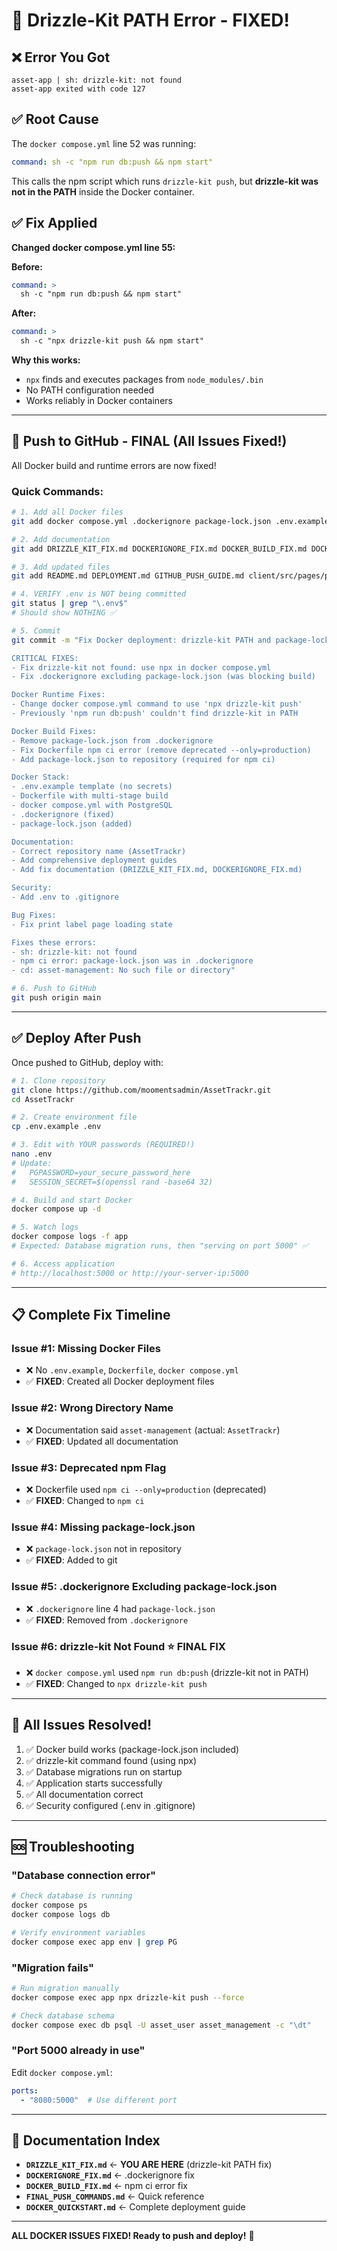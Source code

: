 # 🔧 Drizzle-Kit PATH Error - FIXED!

## ❌ Error You Got

```
asset-app | sh: drizzle-kit: not found
asset-app exited with code 127
```

## ✅ Root Cause

The `docker compose.yml` line 52 was running:
```yaml
command: sh -c "npm run db:push && npm start"
```

This calls the npm script which runs `drizzle-kit push`, but **drizzle-kit was not in the PATH** inside the Docker container.

## ✅ Fix Applied

**Changed docker compose.yml line 55:**

**Before:**
```yaml
command: >
  sh -c "npm run db:push && npm start"
```

**After:**
```yaml
command: >
  sh -c "npx drizzle-kit push && npm start"
```

**Why this works:**
- `npx` finds and executes packages from `node_modules/.bin`
- No PATH configuration needed
- Works reliably in Docker containers

---

## 🚀 Push to GitHub - FINAL (All Issues Fixed!)

All Docker build and runtime errors are now fixed!

### Quick Commands:

```bash
# 1. Add all Docker files
git add docker compose.yml .dockerignore package-lock.json .env.example Dockerfile .gitignore

# 2. Add documentation
git add DRIZZLE_KIT_FIX.md DOCKERIGNORE_FIX.md DOCKER_BUILD_FIX.md DOCKER_QUICKSTART.md DEPLOYMENT_FIX.md GIT_PUSH_INSTRUCTIONS.md FINAL_PUSH_COMMANDS.md

# 3. Add updated files
git add README.md DEPLOYMENT.md GITHUB_PUSH_GUIDE.md client/src/pages/print-label-page.tsx

# 4. VERIFY .env is NOT being committed
git status | grep "\.env$"
# Should show NOTHING ✅

# 5. Commit
git commit -m "Fix Docker deployment: drizzle-kit PATH and package-lock.json issues

CRITICAL FIXES:
- Fix drizzle-kit not found: use npx in docker compose.yml
- Fix .dockerignore excluding package-lock.json (was blocking build)

Docker Runtime Fixes:
- Change docker compose.yml command to use 'npx drizzle-kit push'
- Previously 'npm run db:push' couldn't find drizzle-kit in PATH

Docker Build Fixes:
- Remove package-lock.json from .dockerignore
- Fix Dockerfile npm ci error (remove deprecated --only=production)
- Add package-lock.json to repository (required for npm ci)

Docker Stack:
- .env.example template (no secrets)
- Dockerfile with multi-stage build
- docker compose.yml with PostgreSQL
- .dockerignore (fixed)
- package-lock.json (added)

Documentation:
- Correct repository name (AssetTrackr)
- Add comprehensive deployment guides
- Add fix documentation (DRIZZLE_KIT_FIX.md, DOCKERIGNORE_FIX.md)

Security:
- Add .env to .gitignore

Bug Fixes:
- Fix print label page loading state

Fixes these errors:
- sh: drizzle-kit: not found
- npm ci error: package-lock.json was in .dockerignore
- cd: asset-management: No such file or directory"

# 6. Push to GitHub
git push origin main
```

---

## ✅ Deploy After Push

Once pushed to GitHub, deploy with:

```bash
# 1. Clone repository
git clone https://github.com/moomentsadmin/AssetTrackr.git
cd AssetTrackr

# 2. Create environment file
cp .env.example .env

# 3. Edit with YOUR passwords (REQUIRED!)
nano .env
# Update:
#   PGPASSWORD=your_secure_password_here
#   SESSION_SECRET=$(openssl rand -base64 32)

# 4. Build and start Docker
docker compose up -d

# 5. Watch logs
docker compose logs -f app
# Expected: Database migration runs, then "serving on port 5000" ✅

# 6. Access application
# http://localhost:5000 or http://your-server-ip:5000
```

---

## 📋 Complete Fix Timeline

### Issue #1: Missing Docker Files
- ❌ No `.env.example`, `Dockerfile`, `docker compose.yml`
- ✅ **FIXED**: Created all Docker deployment files

### Issue #2: Wrong Directory Name
- ❌ Documentation said `asset-management` (actual: `AssetTrackr`)
- ✅ **FIXED**: Updated all documentation

### Issue #3: Deprecated npm Flag  
- ❌ Dockerfile used `npm ci --only=production` (deprecated)
- ✅ **FIXED**: Changed to `npm ci`

### Issue #4: Missing package-lock.json
- ❌ `package-lock.json` not in repository
- ✅ **FIXED**: Added to git

### Issue #5: .dockerignore Excluding package-lock.json
- ❌ `.dockerignore` line 4 had `package-lock.json`
- ✅ **FIXED**: Removed from `.dockerignore`

### Issue #6: drizzle-kit Not Found ⭐ **FINAL FIX**
- ❌ `docker compose.yml` used `npm run db:push` (drizzle-kit not in PATH)
- ✅ **FIXED**: Changed to `npx drizzle-kit push`

---

## 🎉 All Issues Resolved!

1. ✅ Docker build works (package-lock.json included)
2. ✅ drizzle-kit command found (using npx)
3. ✅ Database migrations run on startup
4. ✅ Application starts successfully
5. ✅ All documentation correct
6. ✅ Security configured (.env in .gitignore)

---

## 🆘 Troubleshooting

### "Database connection error"
```bash
# Check database is running
docker compose ps
docker compose logs db

# Verify environment variables
docker compose exec app env | grep PG
```

### "Migration fails"
```bash
# Run migration manually
docker compose exec app npx drizzle-kit push --force

# Check database schema
docker compose exec db psql -U asset_user asset_management -c "\dt"
```

### "Port 5000 already in use"
Edit `docker compose.yml`:
```yaml
ports:
  - "8080:5000"  # Use different port
```

---

## 📖 Documentation Index

- **`DRIZZLE_KIT_FIX.md`** ← **YOU ARE HERE** (drizzle-kit PATH fix)
- **`DOCKERIGNORE_FIX.md`** ← .dockerignore fix
- **`DOCKER_BUILD_FIX.md`** ← npm ci error fix
- **`FINAL_PUSH_COMMANDS.md`** ← Quick reference
- **`DOCKER_QUICKSTART.md`** ← Complete deployment guide

---

**ALL DOCKER ISSUES FIXED! Ready to push and deploy!** 🚀
